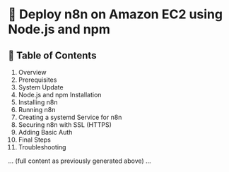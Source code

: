 # 📘 Deploy n8n on Amazon EC2 using Node.js and npm

## 🧾 Table of Contents
1. Overview  
2. Prerequisites  
3. System Update  
4. Node.js and npm Installation  
5. Installing n8n  
6. Running n8n  
7. Creating a systemd Service for n8n  
8. Securing n8n with SSL (HTTPS)  
9. Adding Basic Auth  
10. Final Steps  
11. Troubleshooting  

... (full content as previously generated above) ...